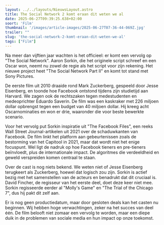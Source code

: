 ```yaml
---
layout: ../../layouts/NieuwsLayout.astro
title: The Social Network 2 komt eraan dit weten we al
date: 2025-06-27T09:39:25.638+02:00
soort: 'Film'
thumbnail: '/images/article-images/2025-06-27T07-36-44-069Z.jpg'
trailer: ""
slug: 'the-social-network-2-komt-eraan-dit-weten-we-al'
tags: ["Film"]
---
```


Na meer dan vijftien jaar wachten is het officieel: er komt een vervolg op "The
Social Network". Aaron Sorkin, die het originele script schreef en een Oscar
won, neemt nu zowel de regie als het script voor zijn rekening. Het nieuwe
project heet "The Social Network Part II" en komt tot stand met Sony Pictures.

De eerste film uit 2010 draaide rond Mark Zuckerberg, gespeeld door Jesse
Eisenberg, en toonde hoe Facebook ontstond tijdens zijn studietijd aan Harvard.
We zagen ook de rechtszaken tegen medestudenten en medeoprichter Eduardo
Saverin. De film was een kaskraker met 226 miljoen dollar opbrengst tegen een
budget van 40 miljoen dollar. Hij kreeg acht Oscarnominaties en won er drie,
waaronder die voor beste bewerkte scenario.

Voor het vervolg put Sorkin inspiratie uit "The Facebook Files", een reeks Wall
Street Journal-artikelen uit 2021 over de schaduwkanten van Facebook. De film
linkt het platform aan gebeurtenissen zoals de bestorming van het Capitool in
2021, maar dat wordt niet het enige focuspunt. Wel ligt de nadruk op hoe
Facebook tieners en pre-tieners beïnvloedt, plus de internationale impact. De
algoritmes die verdeeldheid en geweld verspreiden komen centraal te staan.

Over de cast is nog niets bekend. We weten niet of Jesse Eisenberg terugkeert
als Zuckerberg, hoewel dat logisch zou zijn. Sorkin is actief bezig met het
samenstellen van de acteurs en benadrukt dat dit cruciaal is. David Fincher, de
regisseur van het eerste deel, doet deze keer niet mee. Sorkin regisseerde
eerder al "Molly's Game" en "The Trial of the Chicago 7", dus hij pakt dit zelf
aan.

Er is nog geen productiedatum, maar door gesloten deals kan het casten nu
beginnen. Wij hebben hoge verwachtingen, zeker na het succes van deel één. De
film belooft niet zomaar een vervolg te worden, maar een diepe duik in de
problemen van sociale media en hun impact op onze toekomst.